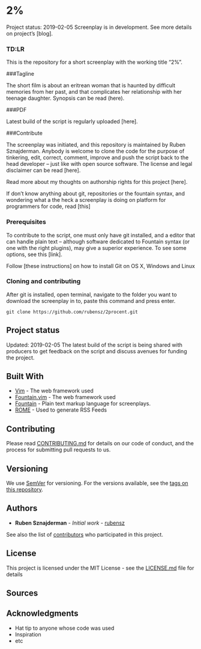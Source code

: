 # 2%


Project status: 2019-02-05 Screenplay is in development. See more details on project’s [blog].

### TD:LR

This is the repository for a short screenplay with the working title “2%”. 

###Tagline

The short film is about an eritrean woman that is haunted by difficult memories from her past, and that complicates her relationship with her teenage daughter. Synopsis can be read (here).

###PDF

Latest build of the script is regularly uploaded [here].  

###Contribute

The screenplay was initiated, and this repository is maintained by Ruben Sznajderman. Anybody is welcome to clone the code for the purpose of tinkering, edit, correct, comment, improve and push the script back to the head developer – just like with open source software. The license and legal disclaimer can be read [here]. 

Read more about my thoughts on authorship rights for this project [here].

If don’t know anything about git, repositories or the fountain syntax, and wondering what a the heck a screenplay is doing on platform for programmers for code, read [this]

### Prerequisites

To contribute to the script, one must only have git installed, and a editor that can handle plain text – although software dedicated to Fountain syntax (or one with the right plugins), may give a superior experience. To see some options, see this [link].

Follow [these instructions] on how to install Git on OS X, Windows and Linux

### Cloning  and contributing

After git is installed, open terminal, navigate to the folder you want to download the screenplay in to, paste this command and press enter. 

```
git clone https://github.com/rubensz/2procent.git  
```

## Project status
Updated: 2019-02-05 The latest build of the script is being shared with producers to get feedback on the script and discuss avenues for  funding the project.

## Built With

* [Vim](https://www.vim.org/download.php) - The web framework used
* [Fountain.vim](https://www.vim.org/download.php) - The web framework used
* [Fountain](https://maven.apache.org/) - Plain text markup language for screenplays.
* [ROME](https://rometools.github.io/rome/) - Used to generate RSS Feeds

## Contributing

Please read [CONTRIBUTING.md](https://gist.github.com/PurpleBooth/b24679402957c63ec426) for details on our code of conduct, and the process for submitting pull requests to us.

## Versioning

We use [SemVer](http://semver.org/) for versioning. For the versions available, see the [tags on this repository](https://github.com/your/project/tags). 

## Authors

* **Ruben Sznajderman** - *Initial work* - [rubensz](https://github.com/PurpleBooth)

See also the list of [contributors](https://github.com/your/project/contributors) who participated in this project.

## License

This project is licensed under the MIT License - see the [LICENSE.md](LICENSE.md) file for details


## Sources


## Acknowledgments

* Hat tip to anyone whose code was used
* Inspiration
* etc













